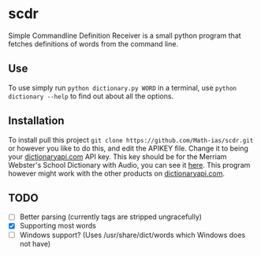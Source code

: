 scdr
====

Simple Commandline Definition Receiver is a small python program that fetches definitions of words from the command line.

Use
---

To use simply run `python dictionary.py WORD` in a terminal, use `python dictionary --help` to find out about all the options.

Installation
------------

To install pull this project `git clone https://github.com/Math-ias/scdr.git` or however you like to do this, and edit the APIKEY file. Change it to being your [dictionaryapi.com](http://www.dictionaryapi.com/) API key. This key should be for the Merriam Webster's School Dictionary with Audio, you can see it [here](http://www.dictionaryapi.com/products/api-school-dictionary.htm). This program however might work with the other products on [dictionaryapi.com](http://www.dictionaryapi.com/).

TODO
----

 - [ ] Better parsing (currently tags are stripped ungracefully)
 - [x] Supporting most words
 - [ ] Windows support? (Uses /usr/share/dict/words which Windows does not have)
